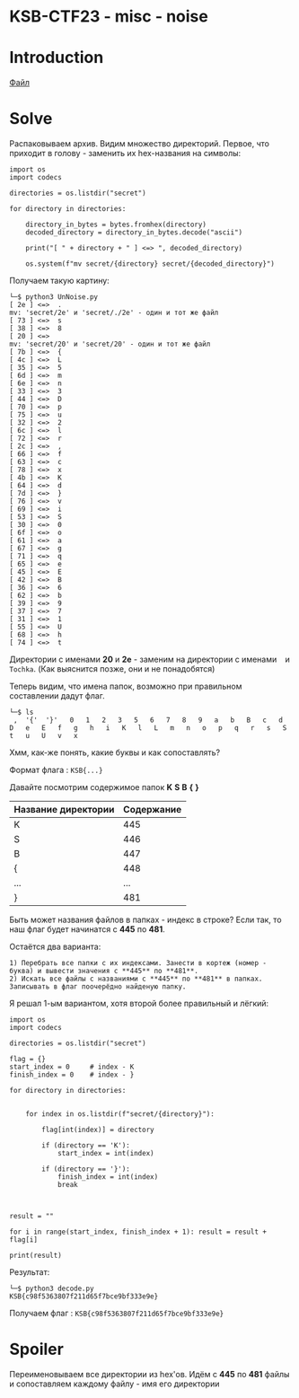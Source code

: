 # KSB-CTF23 - misc - noise


# Introduction

[Файл](files/noise.7z)


# Solve

Распаковываем архив. Видим множество директорий. Первое, что приходит в голову - заменить их hex-названия на символы:

```
import os
import codecs

directories = os.listdir("secret")

for directory in directories:

	directory_in_bytes = bytes.fromhex(directory)
	decoded_directory = directory_in_bytes.decode("ascii")

	print("[ " + directory + " ] <=> ", decoded_directory)

	os.system(f"mv secret/{directory} secret/{decoded_directory}")
```

Получаем такую картину:

```
└─$ python3 UnNoise.py         
[ 2e ] <=>  .
mv: 'secret/2e' и 'secret/./2e' - один и тот же файл
[ 73 ] <=>  s
[ 38 ] <=>  8
[ 20 ] <=>   
mv: 'secret/20' и 'secret/20' - один и тот же файл
[ 7b ] <=>  {
[ 4c ] <=>  L
[ 35 ] <=>  5
[ 6d ] <=>  m
[ 6e ] <=>  n
[ 33 ] <=>  3
[ 44 ] <=>  D
[ 70 ] <=>  p
[ 75 ] <=>  u
[ 32 ] <=>  2
[ 6c ] <=>  l
[ 72 ] <=>  r
[ 2c ] <=>  ,
[ 66 ] <=>  f
[ 63 ] <=>  c
[ 78 ] <=>  x
[ 4b ] <=>  K
[ 64 ] <=>  d
[ 7d ] <=>  }
[ 76 ] <=>  v
[ 69 ] <=>  i
[ 53 ] <=>  S
[ 30 ] <=>  0
[ 6f ] <=>  o
[ 61 ] <=>  a
[ 67 ] <=>  g
[ 71 ] <=>  q
[ 65 ] <=>  e
[ 45 ] <=>  E
[ 42 ] <=>  B
[ 36 ] <=>  6
[ 62 ] <=>  b
[ 39 ] <=>  9
[ 37 ] <=>  7
[ 31 ] <=>  1
[ 55 ] <=>  U
[ 68 ] <=>  h
[ 74 ] <=>  t
```

Директории с именами **20** и **2e** - заменим на директории с именами ` ` и `Tochka`. (Как выяснится позже, они и не понадобятся)

Теперь видим, что имена папок, возможно при правильном составлении дадут флаг.

```
└─$ ls       
 ,  '{'  '}'   0   1   2   3   5   6   7   8   9   a   b   B   c   d   D   e   E   f   g   h   i   K   l   L   m   n   o   p   q   r   s   S   t   u   U   v   x
```

Хмм, как-же понять, какие буквы и как сопоставлять?

Формат флага : `KSB{...}`

Давайте посмотрим содержимое папок **K** **S** **B** **{** **}**

 Название директории | Содержание |
|--------------------|------------|
|		K  			 |	445		  |
|		S  			 |	446		  |
|		B  			 |	447		  |
|		{  			 |	448		  |
|		...  		 |	...		  |
|		}			 |	481		  |

Быть может названия файлов в папках - индекс в строке? Если так, то наш флаг будет начинатся с **445** по **481**. 

Остаётся два варианта:

	1) Перебрать все папки с их индексами. Занести в кортеж (номер - буква) и вывести значения с **445** по **481**.
	2) Искать все файлы с названиями с **445** по **481** в папках. Записывать в флаг поочерёдно найденую папку.


Я решал 1-ым вариантом, хотя второй более правильный и лёгкий:

```
import os
import codecs

directories = os.listdir("secret")

flag = {}
start_index = 0 	# index - K
finish_index = 0	# index - }

for directory in directories:


	for index in os.listdir(f"secret/{directory}"):

		flag[int(index)] = directory

		if (directory == 'K'): 
			start_index = int(index)

		if (directory == '}'): 
			finish_index = int(index)
			break



result = ""

for i in range(start_index, finish_index + 1): result = result + flag[i]

print(result)
```

Результат:

```
└─$ python3 decode.py 
KSB{c98f5363807f211d65f7bce9bf333e9e}
```




Получаем флаг : `KSB{c98f5363807f211d65f7bce9bf333e9e}` 


# Spoiler

Переименовываем все директории из hex'ов. Идём с **445** по **481** файлы и сопоставляем каждому файлу - имя его директории